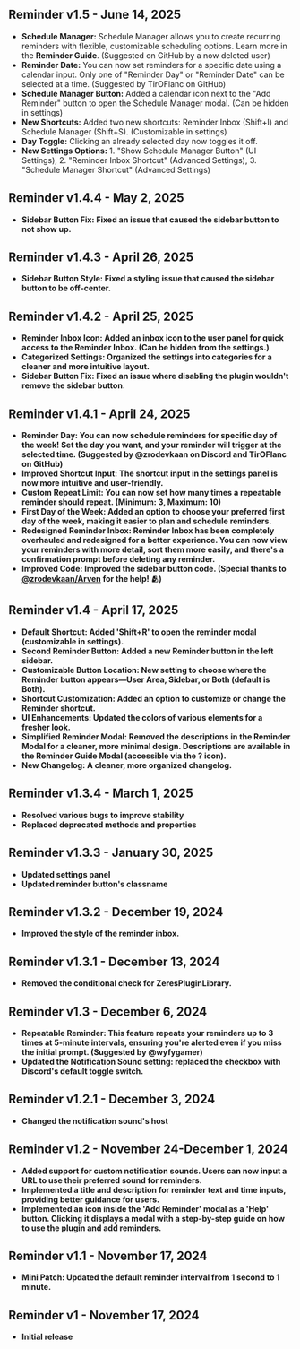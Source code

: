 ## Reminder v1.5 - June 14, 2025
- **Schedule Manager:** Schedule Manager allows you to create recurring reminders with flexible, customizable scheduling options. Learn more in the **Reminder Guide**. (Suggested on GitHub by a now deleted user)
- **Reminder Date:** You can now set reminders for a specific date using a calendar input. Only one of "Reminder Day" or "Reminder Date" can be selected at a time. (Suggested by TirOFlanc on GitHub)
- **Schedule Manager Button:** Added a calendar icon next to the "Add Reminder" button to open the Schedule Manager modal. (Can be hidden in settings)
- **New Shortcuts:** Added two new shortcuts: Reminder Inbox (Shift+I) and Schedule Manager (Shift+S). (Customizable in settings)
- **Day Toggle:** Clicking an already selected day now toggles it off.
- **New Settings Options:** 1. "Show Schedule Manager Button" (UI Settings), 2. "Reminder Inbox Shortcut" (Advanced Settings), 3. "Schedule Manager Shortcut" (Advanced Settings)

## Reminder v1.4.4 - May 2, 2025
- **Sidebar Button Fix: Fixed an issue that caused the sidebar button to not show up.**

## Reminder v1.4.3 - April 26, 2025
- **Sidebar Button Style: Fixed a styling issue that caused the sidebar button to be off-center.**

## Reminder v1.4.2 - April 25, 2025
- **Reminder Inbox Icon: Added an inbox icon to the user panel for quick access to the Reminder Inbox. (Can be hidden from the settings.)**
- **Categorized Settings: Organized the settings into categories for a cleaner and more intuitive layout.**
- **Sidebar Button Fix: Fixed an issue where disabling the plugin wouldn't remove the sidebar button.**

## Reminder v1.4.1 - April 24, 2025
- **Reminder Day: You can now schedule reminders for specific day of the week! Set the day you want, and your reminder will trigger at the selected time. (Suggested by @zrodevkaan on Discord and TirOFlanc on GitHub)**
- **Improved Shortcut Input: The shortcut input in the settings panel is now more intuitive and user-friendly.**
- **Custom Repeat Limit: You can now set how many times a repeatable reminder should repeat. (Minimum: 3, Maximum: 10)**
- **First Day of the Week: Added an option to choose your preferred first day of the week, making it easier to plan and schedule reminders.**
- **Redesigned Reminder Inbox: Reminder Inbox has been completely overhauled and redesigned for a better experience. You can now view your reminders with more detail, sort them more easily, and there's a confirmation prompt before deleting any reminder.**
- **Improved Code: Improved the sidebar button code. (Special thanks to [@zrodevkaan/Arven](https://betterdiscord.app/developer/Arven) for the help! 🫂)**

## Reminder v1.4 - April 17, 2025
- **Default Shortcut: Added 'Shift+R' to open the reminder modal (customizable in settings).**
- **Second Reminder Button: Added a new Reminder button in the left sidebar.**
- **Customizable Button Location: New setting to choose where the Reminder button appears—User Area, Sidebar, or Both (default is Both).**
- **Shortcut Customization: Added an option to customize or change the Reminder shortcut.**
- **UI Enhancements: Updated the colors of various elements for a fresher look.**
- **Simplified Reminder Modal: Removed the descriptions in the Reminder Modal for a cleaner, more minimal design. Descriptions are available in the Reminder Guide Modal (accessible via the ? icon).**
- **New Changelog: A cleaner, more organized changelog.**

## Reminder v1.3.4 - March 1, 2025
- **Resolved various bugs to improve stability**
- **Replaced deprecated methods and properties**

## Reminder v1.3.3 - January 30, 2025
- **Updated settings panel**
- **Updated reminder button's classname**

## Reminder v1.3.2 - December 19, 2024
- **Improved the style of the reminder inbox.**

## Reminder v1.3.1 - December 13, 2024
- **Removed the conditional check for ZeresPluginLibrary.**

## Reminder v1.3 - December 6, 2024
- **Repeatable Reminder: This feature repeats your reminders up to 3 times at 5-minute intervals, ensuring you're alerted even if you miss the initial prompt. (Suggested by @wyfygamer)**
- **Updated the Notification Sound setting: replaced the checkbox with Discord's default toggle switch.**

## Reminder v1.2.1 - December 3, 2024
- **Changed the notification sound's host**

## Reminder v1.2 - November 24-December 1, 2024
- **Added support for custom notification sounds. Users can now input a URL to use their preferred sound for reminders.**
- **Implemented a title and description for reminder text and time inputs, providing better guidance for users.**
- **Implemented an icon inside the 'Add Reminder' modal as a 'Help' button. Clicking it displays a modal with a step-by-step guide on how to use the plugin and add reminders.**

## Reminder v1.1 - November 17, 2024
- **Mini Patch: Updated the default reminder interval from 1 second to 1 minute.**

## Reminder v1 - November 17, 2024
- **Initial release**
